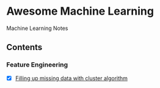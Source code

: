 # Awesome Machine Learning
Machine Learning Notes

## Contents
### Feature Engineering

* [x] [Filling up missing data with cluster algorithm]()
